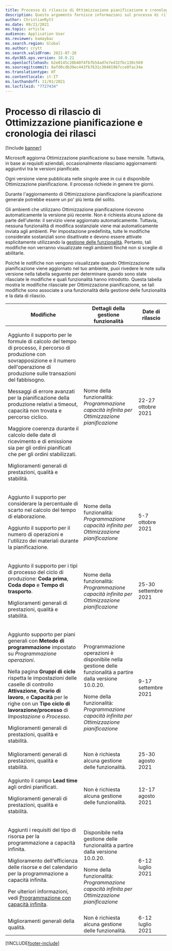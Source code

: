 ```yaml
---
title: Processo di rilascio di Ottimizzazione pianificazione e cronologia dei rilasci
description: Questo argomento fornisce informazioni sul processo di rilascio e sulla cronologia dei rilasci per Ottimizzazione pianificazione.
author: ChristianRytt
ms.date: 09/21/2021
ms.topic: article
audience: Application User
ms.reviewer: kamaybac
ms.search.region: Global
ms.author: crytt
ms.search.validFrom: 2021-07-28
ms.dyn365.ops.version: 10.0.21
ms.openlocfilehash: b2e0145c28b40f4fbfb54ad7e7ed32fbc130c569
ms.sourcegitcommit: 8afd0cdb39ec443fb7631c39401967cce0fac34e
ms.translationtype: HT
ms.contentlocale: it-IT
ms.lasthandoff: 11/01/2021
ms.locfileid: "7727434"
---
```

# <a name="planning-optimization-release-process-and-release-history"></a>Processo di rilascio di Ottimizzazione pianificazione e cronologia dei rilasci

[!include [banner](../../includes/banner.md)]

Microsoft aggiorna Ottimizzazione pianificazione su base mensile. Tuttavia, in base ai requisiti aziendali, occasionalmente rilasciamo aggiornamenti aggiuntivi tra le versioni pianificate.

Ogni versione viene pubblicata nelle singole aree in cui è disponibile Ottimizzazione pianificazione. Il processo richiede in genere tre giorni.

Durante l'aggiornamento di Ottimizzazione pianificazione la pianificazione generale potrebbe essere un po' più lenta del solito.

Gli ambienti che utilizzano Ottimizzazione pianificazione ricevono automaticamente la versione più recente. Non è richiesta alcuna azione da parte dell'utente: il servizio viene aggiornato automaticamente. Tuttavia, nessuna funzionalità di modifica sostanziale viene mai automaticamente inviata agli ambienti. Per impostazione predefinita, tutte le modifiche considerate sostanziali sono disattivate e devono essere attivate esplicitamente utilizzando la [gestione delle funzionalità](../../../fin-ops-core/fin-ops/get-started/feature-management/feature-management-overview.md). Pertanto, tali modifiche non verranno visualizzate negli ambienti finché non si sceglie di abilitarle.

Poiché le notifiche non vengono visualizzate quando Ottimizzazione pianificazione viene aggiornato nel tuo ambiente, puoi rivedere le note sulla versione nella tabella seguente per determinare quando sono state rilasciate le modifiche e quali funzionalità hanno introdotto. Questa tabella mostra le modifiche rilasciate per Ottimizzazione pianificazione, se tali modifiche sono associate a una funzionalità della gestione delle funzionalità e la data di rilascio.

| Modifiche | Dettagli della gestione funzionalità | Date di rilascio |
|---|---|---|
| <p>Aggiunto il supporto per le formule di calcolo del tempo di processo, il percorso di produzione con sovrapposizione e il numero dell'operazione di produzione sulle transazioni del fabbisogno.</p><p>Messaggi di errore avanzati per la pianificazione della produzione relativi a timeout, capacità non trovata e percorso ciclico.</p><p>Maggiore coerenza durante il calcolo delle date di ricevimento e di emissione sia per gli ordini pianificati che per gli ordini stabilizzati.</p><p>Miglioramenti generali di prestazioni, qualità e stabilità. | Nome della funzionalità: *Programmazione capacità infinita per Ottimizzazione pianificazione* | 22-27 ottobre 2021 |
| <p>Aggiunto il supporto per considerare la percentuale di scarto nel calcolo del tempo di elaborazione.</p><p>Aggiunto il supporto per il numero di operazioni e l'utilizzo dei materiali durante la pianificazione. | Nome della funzionalità: *Programmazione capacità infinita per Ottimizzazione pianificazione* | 5-7 ottobre 2021 |
| <p>Aggiunto il supporto per i tipi di processo del ciclo di produzione: **Coda prima**, **Coda dopo** e **Tempo di trasporto**.</p><p>Miglioramenti generali di prestazioni, qualità e stabilità. | Nome della funzionalità: *Programmazione capacità infinita per Ottimizzazione pianificazione* | 25-30 settembre 2021 |
| <p>Aggiunto supporto per piani generali con **Metodo di programmazione** impostato su *Programmazione operazioni*.</p><p>Nella pagina **Gruppi di ciclo** rispetta le impostazioni delle caselle di controllo **Attivazione**, **Orario di lavoro**, e **Capacità** per le righe con un **Tipo ciclo di lavorazione/processo** di *Impostazione* o *Processo*. </p><p>Miglioramenti generali di prestazioni, qualità e stabilità. | <p>Programmazione operazioni è disponibile nella gestione delle funzionalità a partire dalla versione 10.0.20.</p><p>Nome della funzionalità: *Programmazione capacità infinita per Ottimizzazione pianificazione*</p>  | 9-17 settembre 2021 |
| Miglioramenti generali di prestazioni, qualità e stabilità. | Non è richiesta alcuna gestione delle funzionalità. | 25-30 agosto 2021 |
| <p>Aggiunto il campo **Lead time** agli ordini pianificati.</p><p>Miglioramenti generali di prestazioni, qualità e stabilità.</p> | Non è richiesta alcuna gestione delle funzionalità. | 12-17 agosto 2021 |
| <p>Aggiunti i requisiti del tipo di risorsa per la programmazione a capacità infinita.</p><p>Miglioramento dell'efficienza delle risorse e del calendario per la programmazione a capacità infinita.</p><p>Per ulteriori informazioni, vedi [Programmazione con capacità infinita](infinite-capacity-planning.md). | <p>Disponibile nella gestione delle funzionalità a partire dalla versione 10.0.20.</p><p>Nome della funzionalità: *Programmazione capacità infinita per Ottimizzazione pianificazione*</p> | 6-12 luglio 2021 |
| Miglioramenti generali della qualità. | Non è richiesta alcuna gestione delle funzionalità. | 6-12 luglio 2021 |

[!INCLUDE[footer-include](../../../includes/footer-banner.md)]
